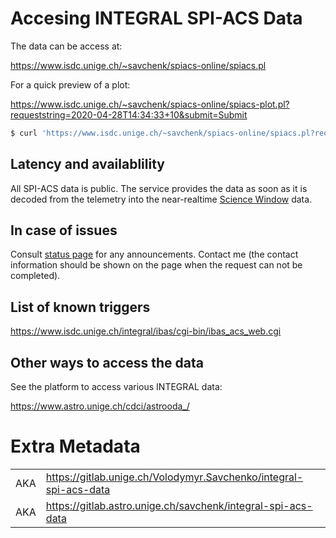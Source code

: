 # Accesing INTEGRAL SPI-ACS Data 

The data can be access at:

https://www.isdc.unige.ch/~savchenk/spiacs-online/spiacs.pl

For a quick preview of a plot:

https://www.isdc.unige.ch/~savchenk/spiacs-online/spiacs-plot.pl?requeststring=2020-04-28T14:34:33+10&submit=Submit

```sh
$ curl 'https://www.isdc.unige.ch/~savchenk/spiacs-online/spiacs.pl?requeststring=2020-03-30T09%3A51%3A05+10&generate=ipnlc&submit=Submit'
```

## Latency and availablility

All SPI-ACS data is public. The service provides the data as soon as it is decoded from the telemetry into the near-realtime [Science Window]() data.

## In case of issues

Consult [status page](http://status.reproducible.online/) for any announcements.
Contact me (the contact information should be shown on the page when the request can not be completed).

## List of known triggers

https://www.isdc.unige.ch/integral/ibas/cgi-bin/ibas_acs_web.cgi

## Other ways to access the data

See the platform to access various INTEGRAL data:

https://www.astro.unige.ch/cdci/astrooda_/



# Extra Metadata

|  | |
| --- | :-- |
| AKA | https://gitlab.unige.ch/Volodymyr.Savchenko/integral-spi-acs-data | 
| AKA | https://gitlab.astro.unige.ch/savchenk/integral-spi-acs-data | 

